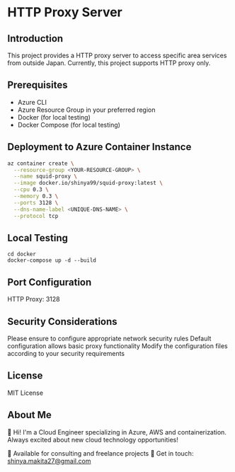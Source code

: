 # HTTP Proxy Server

## Introduction
This project provides a HTTP proxy server to access specific area services from outside Japan. Currently, this project supports HTTP proxy only.

## Prerequisites
- Azure CLI
- Azure Resource Group in your preferred region
- Docker (for local testing)
- Docker Compose (for local testing)

## Deployment to Azure Container Instance
```bash
az container create \
  --resource-group <YOUR-RESOURCE-GROUP> \
  --name squid-proxy \
  --image docker.io/shinya99/squid-proxy:latest \
  --cpu 0.3 \
  --memory 0.3 \
  --ports 3128 \
  --dns-name-label <UNIQUE-DNS-NAME> \
  --protocol tcp
```

## Local Testing
```
cd docker
docker-compose up -d --build
```

## Port Configuration

HTTP Proxy: 3128

## Security Considerations

Please ensure to configure appropriate network security rules
Default configuration allows basic proxy functionality
Modify the configuration files according to your security requirements

## License
MIT License

## About Me

👋 Hi! I'm a Cloud Engineer specializing in Azure, AWS and containerization. 
Always excited about new cloud technology opportunities!

💼 Available for consulting and freelance projects
📧 Get in touch: shinya.makita27@gmail.com

